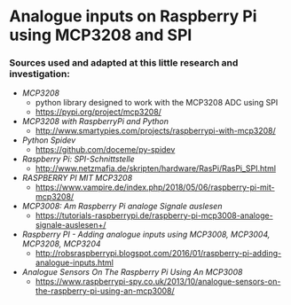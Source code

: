 # Analogue inputs on Raspberry Pi using MCP3208 and SPI
### Sources used and adapted at this little research and investigation:
* _MCP3208_
    * python library designed to work with the MCP3208 ADC using SPI
    * https://pypi.org/project/mcp3208/
* _MCP3208 with RaspberryPi and Python_
    * http://www.smartypies.com/projects/raspberrypi-with-mcp3208/
* _Python Spidev_
    * https://github.com/doceme/py-spidev
* _Raspberry Pi: SPI-Schnittstelle_
    * http://www.netzmafia.de/skripten/hardware/RasPi/RasPi_SPI.html
* _RASPBERRY PI MIT MCP3208_
    * https://www.vampire.de/index.php/2018/05/06/raspberry-pi-mit-mcp3208/
* _MCP3008: Am Raspberry Pi analoge Signale auslesen_
    * https://tutorials-raspberrypi.de/raspberry-pi-mcp3008-analoge-signale-auslesen+/
* _Raspberry PI - Adding analogue inputs using MCP3008, MCP3004, MCP3208, MCP3204_
    * http://robsraspberrypi.blogspot.com/2016/01/raspberry-pi-adding-analogue-inputs.html
* _Analogue Sensors On The Raspberry Pi Using An MCP3008_
    * https://www.raspberrypi-spy.co.uk/2013/10/analogue-sensors-on-the-raspberry-pi-using-an-mcp3008/
